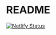 # README

[![Netlify Status](https://api.netlify.com/api/v1/badges/1af8fa7a-310a-406d-bbee-4bcb3ddf68ee/deploy-status)](https://app.netlify.com/sites/nycda-shipped/deploys)


